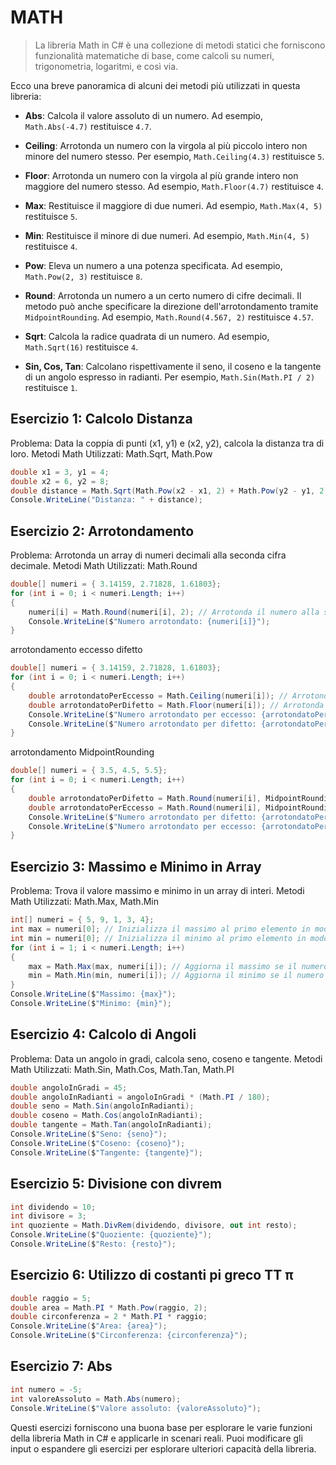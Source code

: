 # MATH

> La libreria Math in C# è una collezione di metodi statici che forniscono funzionalità matematiche di base, come calcoli su numeri, trigonometria, logaritmi, e così via.

Ecco una breve panoramica di alcuni dei metodi più utilizzati in questa libreria:

- **Abs**: Calcola il valore assoluto di un numero. Ad esempio, `Math.Abs(-4.7)` restituisce `4.7`.

- **Ceiling**: Arrotonda un numero con la virgola al più piccolo intero non minore del numero stesso. Per esempio, `Math.Ceiling(4.3)` restituisce `5`.

- **Floor**: Arrotonda un numero con la virgola al più grande intero non maggiore del numero stesso. Ad esempio, `Math.Floor(4.7)` restituisce `4`.

- **Max**: Restituisce il maggiore di due numeri. Ad esempio, `Math.Max(4, 5)` restituisce `5`.

- **Min**: Restituisce il minore di due numeri. Ad esempio, `Math.Min(4, 5)` restituisce `4`.

- **Pow**: Eleva un numero a una potenza specificata. Ad esempio, `Math.Pow(2, 3)` restituisce `8`.

- **Round**: Arrotonda un numero a un certo numero di cifre decimali. Il metodo può anche specificare la direzione dell'arrotondamento tramite `MidpointRounding`. Ad esempio, `Math.Round(4.567, 2)` restituisce `4.57`.

- **Sqrt**: Calcola la radice quadrata di un numero. Ad esempio, `Math.Sqrt(16)` restituisce `4`.

- **Sin, Cos, Tan**: Calcolano rispettivamente il seno, il coseno e la tangente di un angolo espresso in radianti. Per esempio, `Math.Sin(Math.PI / 2)` restituisce `1`.

## Esercizio 1: Calcolo Distanza

Problema: Data la coppia di punti (x1, y1) e (x2, y2), calcola la distanza tra di loro.
Metodi Math Utilizzati: Math.Sqrt, Math.Pow

```csharp
double x1 = 3, y1 = 4;
double x2 = 6, y2 = 8;
double distance = Math.Sqrt(Math.Pow(x2 - x1, 2) + Math.Pow(y2 - y1, 2));
Console.WriteLine("Distanza: " + distance);
```

## Esercizio 2: Arrotondamento

Problema: Arrotonda un array di numeri decimali alla seconda cifra decimale.
Metodi Math Utilizzati: Math.Round

```csharp
double[] numeri = { 3.14159, 2.71828, 1.61803};
for (int i = 0; i < numeri.Length; i++)
{
    numeri[i] = Math.Round(numeri[i], 2); // Arrotonda il numero alla seconda cifra decimale
    Console.WriteLine($"Numero arrotondato: {numeri[i]}");
}
```
arrotondamento eccesso difetto

```csharp
double[] numeri = { 3.14159, 2.71828, 1.61803};
for (int i = 0; i < numeri.Length; i++)
{
    double arrotondatoPerEccesso = Math.Ceiling(numeri[i]); // Arrotonda per eccesso
    double arrotondatoPerDifetto = Math.Floor(numeri[i]); // Arrotonda per difetto
    Console.WriteLine($"Numero arrotondato per eccesso: {arrotondatoPerEccesso}");
    Console.WriteLine($"Numero arrotondato per difetto: {arrotondatoPerDifetto}");
}
```

arrotondamento MidpointRounding

```csharp
double[] numeri = { 3.5, 4.5, 5.5};
for (int i = 0; i < numeri.Length; i++)
{
    double arrotondatoPerDifetto = Math.Round(numeri[i], MidpointRounding.ToEven); // Arrotonda per difetto
    double arrotondatoPerEccesso = Math.Round(numeri[i], MidpointRounding.AwayFromZero); // Arrotonda per eccesso
    Console.WriteLine($"Numero arrotondato per difetto: {arrotondatoPerDifetto}");
    Console.WriteLine($"Numero arrotondato per eccesso: {arrotondatoPerEccesso}");
}
```

## Esercizio 3: Massimo e Minimo in Array

Problema: Trova il valore massimo e minimo in un array di interi.
Metodi Math Utilizzati: Math.Max, Math.Min

```csharp
int[] numeri = { 5, 9, 1, 3, 4};
int max = numeri[0]; // Inizializza il massimo al primo elemento in modo che possa essere confrontato
int min = numeri[0]; // Inizializza il minimo al primo elemento in modo che possa essere confrontato
for (int i = 1; i < numeri.Length; i++)
{
    max = Math.Max(max, numeri[i]); // Aggiorna il massimo se il numero corrente è maggiore
    min = Math.Min(min, numeri[i]); // Aggiorna il minimo se il numero corrente è minore
}
Console.WriteLine($"Massimo: {max}");
Console.WriteLine($"Minimo: {min}");
```

## Esercizio 4: Calcolo di Angoli

Problema: Data un angolo in gradi, calcola seno, coseno e tangente.
Metodi Math Utilizzati: Math.Sin, Math.Cos, Math.Tan, Math.PI

```csharp
double angoloInGradi = 45;
double angoloInRadianti = angoloInGradi * (Math.PI / 180);
double seno = Math.Sin(angoloInRadianti);
double coseno = Math.Cos(angoloInRadianti);
double tangente = Math.Tan(angoloInRadianti);
Console.WriteLine($"Seno: {seno}");
Console.WriteLine($"Coseno: {coseno}");
Console.WriteLine($"Tangente: {tangente}");
```

## Esercizio 5: Divisione con divrem

```csharp
int dividendo = 10;
int divisore = 3;
int quoziente = Math.DivRem(dividendo, divisore, out int resto);
Console.WriteLine($"Quoziente: {quoziente}");
Console.WriteLine($"Resto: {resto}");
```

## Esercizio 6: Utilizzo di costanti pi greco TT π

```csharp
double raggio = 5;
double area = Math.PI * Math.Pow(raggio, 2);
double circonferenza = 2 * Math.PI * raggio;
Console.WriteLine($"Area: {area}");
Console.WriteLine($"Circonferenza: {circonferenza}");
```

## Esercizio 7: Abs

```csharp
int numero = -5;
int valoreAssoluto = Math.Abs(numero);
Console.WriteLine($"Valore assoluto: {valoreAssoluto}");
```


Questi esercizi forniscono una buona base per esplorare le varie funzioni della libreria Math in C# e applicarle in scenari reali.
Puoi modificare gli input o espandere gli esercizi per esplorare ulteriori capacità della libreria.